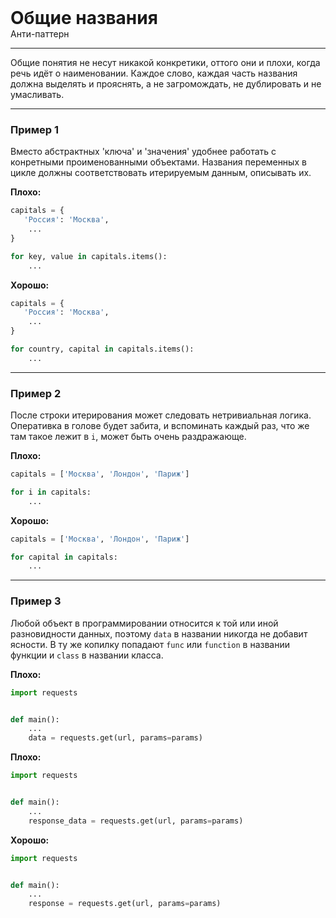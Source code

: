 
<div>
    <h1 style="margin: 0;">Общие названия</h1>
    <p style="margin: 0;">Анти-паттерн</p>
</div>

***

Общие понятия не несут никакой конкретики, оттого они и плохи, когда речь идёт о наименовании. Каждое слово, каждая часть названия должна выделять и прояснять, а не загромождать, не дублировать и не умасливать.

***

### Пример 1

Вместо абстрактных 'ключа' и 'значения' удобнее работать с конретными проименованными объектами.
Названия переменных в цикле должны соответствовать итерируемым данным, описывать их.

**Плохо:**
```python
capitals = {
   'Россия': 'Москва',
    ...
}

for key, value in capitals.items():
    ...
```
**Хорошо:**
```python
capitals = {
   'Россия': 'Москва',
    ...
}

for country, capital in capitals.items():
    ...
```
***

### Пример 2

После строки итерирования может следовать нетривиальная логика. Оперативка в голове будет забита, и вспоминать каждый раз, что же там такое лежит в `i`, может быть очень раздражающе.

**Плохо:**
```python
capitals = ['Москва', 'Лондон', 'Париж']

for i in capitals:
    ...
```
**Хорошо:**
```python
capitals = ['Москва', 'Лондон', 'Париж']

for capital in capitals:
    ...
```
***

### Пример 3

Любой объект в программировании относится к той или иной разновидности данных, поэтому `data` в названии никогда не добавит ясности. В ту же копилку попадают `func` или `function` в названии функции и `class` в названии класса.

**Плохо:**
```python
import requests


def main():
    ...
    data = requests.get(url, params=params)
```
**Плохо:**
```python
import requests


def main():
    ...
    response_data = requests.get(url, params=params)
```
**Хорошо:**
```python
import requests


def main():
    ...
    response = requests.get(url, params=params)
```

